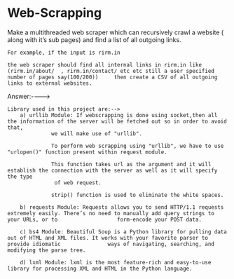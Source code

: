 # Web-Scrapping
Make a  multithreaded web scraper which can recursively crawl a website ( along with it’s sub pages) and find a list of all outgoing links.

	For example, if the input is rirm.in

	the web scraper should find all internal links in rirm.in like (rirm.in/about/  , rirm.in/contact/ etc etc still a user specified number of pages say(100/200)) 	then create a CSV of all outgoing links to external websites.

Answer:---->

	Library used in this project are:-->
		a) urllib Module: If webscrapping is done using socket,then all the information of the server will be fetched out so in order to avoid that,
				  we will make use of "urllib".
				   
				  To perform web scrapping using "urllib", we have to use "urlopen()" function present within request module.
			
				  This function takes url as the argument and it will establish the connection with the server as well as it will specify the type 
				   of web request.

				  strip() function is used to eliminate the white spaces.

		b) requests Module: Requests allows you to send HTTP/1.1 requests extremely easily. There’s no need to manually add query strings to your URLs, or to 				    form-encode your POST data.
		
		c) bs4 Module: Beautiful Soup is a Python library for pulling data out of HTML and XML files. It works with your favorite parser to provide idiomatic 				ways of navigating, searching, and modifying the parse tree.
			
		d) lxml Module: lxml is the most feature-rich and easy-to-use library for processing XML and HTML in the Python language.



